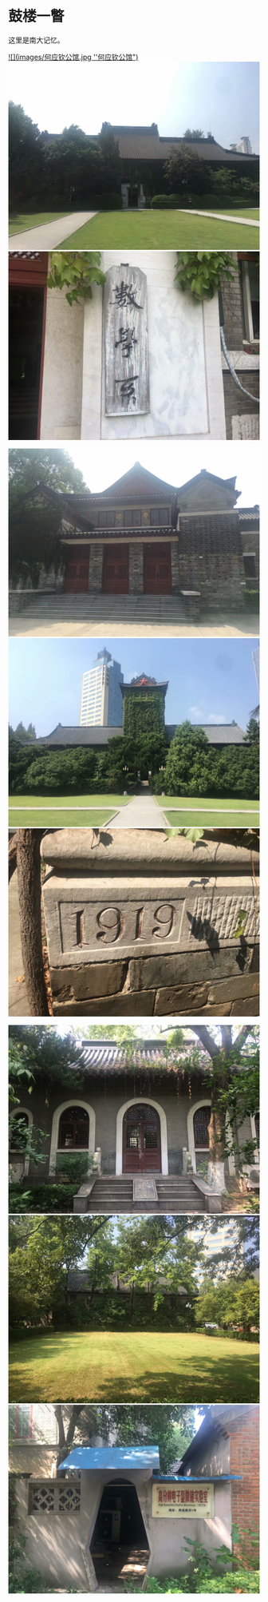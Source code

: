 # 鼓楼一瞥

这里是南大记忆。

[![](images/何应钦公馆.jpg ''何应钦公馆")](https://www.nju.edu.cn/)
[![](images/数学系院楼.jpg "数学系院楼")](https://math.nju.edu.cn/)
[![](images/数学系那有名的牌子.jpg "数学系那有名的牌子")](https://math.nju.edu.cn/)



[![](images/礼堂.jpg "礼堂")](https://math.nju.edu.cn/)
[![](images/北大楼.jpg "北大楼")](https://math.nju.edu.cn/)
[![](images/1919.jpg "1919")](https://math.nju.edu.cn/)



[![](images/忘记具体叫什么了.jpg "忘记具体叫什么了")](https://math.nju.edu.cn/)
[![](images/感觉此景挺漂亮的.jpg "感觉此景挺漂亮的")](https://math.nju.edu.cn/)
[![](images/很有风格的实验室.jpg "很有风格的实验室")](https://math.nju.edu.cn/)


